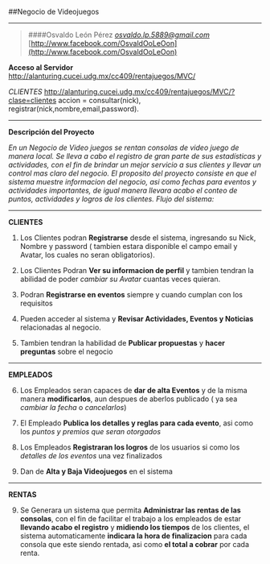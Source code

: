 ##Negocio de Videojuegos
___
>####Osvaldo León Pérez 
*osvaldo.lp.5889@gmail.com*
[http://www.facebook.com/OsvaldOoLeOon](http://www.facebook.com/OsvaldOoLeOon)

**Acceso al Servidor**
 http://alanturing.cucei.udg.mx/cc409/rentajuegos/MVC/
 
 *CLIENTES*
 http://alanturing.cucei.udg.mx/cc409/rentajuegos/MVC/?clase=clientes
 accion = consultar(nick), registrar(nick,nombre,email,password).
 
 
___
**Descripción del Proyecto**

*En un Negocio de Video juegos se rentan consolas de video juego de manera local. Se lleva a cabo el registro de gran parte de sus estadísticas y actividades, con el fin de brindar un mejor servicio a sus clientes y llevar un control mas claro del negocio. El proposito del proyecto consiste en que el sistema muestre informacion del negocio, asi como fechas para eventos y actividades importantes, de igual manera llevara acabo el conteo de puntos, actividades y logros de los clientes. Flujo del sistema:*
___
**CLIENTES**

1. Los Clientes podran **Registrarse** desde el sistema, ingresando su Nick, Nombre y password ( tambien estara disponible el campo email y Avatar, los cuales no seran obligatorios). 

2. Los Clientes Podran **Ver su informacion de perfil** y tambien tendran la abilidad de poder *cambiar su Avatar* cuantas veces quieran. 

3. Podran **Registrarse en eventos** siempre y cuando cumplan con los requisitos 

4. Pueden acceder al sistema y **Revisar Actividades, Eventos y Noticias** relacionadas al negocio. 

5. Tambien tendran la habilidad de **Publicar propuestas** y **hacer preguntas** sobre el negocio
___
**EMPLEADOS** 

6. Los Empleados seran capaces de **dar de alta Eventos** y de la misma manera **modificarlos**, aun despues de aberlos publicado ( ya sea *cambiar la fecha* o *cancelarlos*) 

7. El Empleado **Publica los detalles y reglas para cada evento**, asi como los *puntos y premios que seran otorgados* 

8. Los Empleados **Registraran los logros** de los usuarios si como los *detalles de los eventos* una vez finalizados

9. Dan de **Alta y Baja Videojuegos** en el sistema
___
**RENTAS**

9. Se Generara un sistema que permita **Administrar las rentas de las consolas**, con el fin de facilitar el trabajo a los empleados de estar **llevando acabo el registro** y **midiendo los tiempos** de los clientes, el sistema automaticamente **indicara la hora de finalizacion** para cada consola que este siendo rentada, asi como **el total a cobrar** por cada renta.

